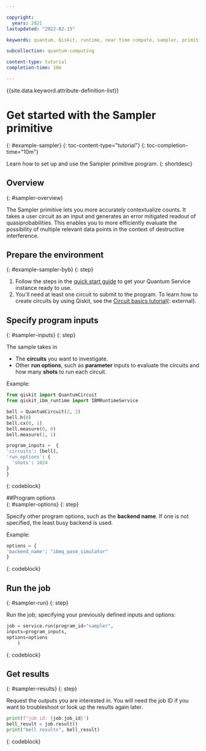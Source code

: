 ```yaml
---

copyright:
  years: 2021
lastupdated: "2022-02-15"

keywords: quantum, Qiskit, runtime, near time compute, sampler, primitive

subcollection: quantum-computing

content-type: tutorial
completion-time: 10m

---
```


{{site.data.keyword.attribute-definition-list}}

# Get started with the Sampler primitive
{: #example-sampler}
{: toc-content-type="tutorial"}
{: toc-completion-time="10m"}

Learn how to set up and use the Sampler primitive program.
{: shortdesc}

## Overview
{: #sampler-overview}

The Sampler primitive lets you more accurately contextualize counts. It takes a user circuit as an input and generates an error mitigated readout of quasiprobabilities. This enables you to more efficiently evaluate the possibility of multiple relevant data points in the context of destructive interference.  


## Prepare the environment
{: #example-sampler-byb}
{: step}

1. Follow the steps in the [quick start guide](/docs/quantum-computing?topic=quantum-computing-quickstart) to get your Quantum Service instance ready to use.
2. You'll need at least one circuit to submit to the program. To learn how to create circuits by using Qiskit, see the [Circuit basics tutorial](https://qiskit.org/documentation/tutorials/circuits/01_circuit_basics.html){: external}.


## Specify program inputs
{: #sampler-inputs}
{: step}

The sample takes in
* The **circuits** you want to investigate.
* Other **run options**, such as **parameter** inputs to evaluate the circuits and how many **shots** to run each circuit.

Example:

```Python
from qiskit import QuantumCircuit
from qiskit_ibm_runtime import IBMRuntimeService

bell = QuantumCircuit(2, 2)
bell.h(0)
bell.cx(0, 1)
bell.measure(0, 0)
bell.measure(1, 1)

program_inputs =  {
'circuits': [bell],
'run_options': {
  'shots': 1024
}
}
```
{: codeblock}

##Program options    
{: #sampler-options}
{: step}

Specify other program options, such as the **backend name**.  If one is not specified, the least busy backend is used.

Example:

```Python
options = {
'backend_name': "ibmq_qasm_simulator"
}

```
{: codeblock}

## Run the job
{: #sampler-run}
{: step}

Run the job; specifying your previously defined inputs and options:

```Python
job = service.run(program_id="sampler",
inputs=program_inputs,
options=options
    )
```
{: codeblock}

## Get results
{: #sampler-results}
{: step}

Request the outputs you are interested in. You will need the job ID if you want to troubleshoot or look up the results again later.

```Python
print(f"job id: {job.job_id}")
bell_result = job.result()
print("bell results", bell_result)
```
{: codeblock}
